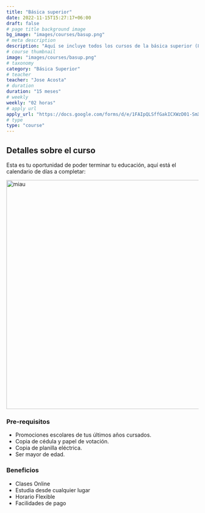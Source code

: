```yaml
---
title: "Básica superior"
date: 2022-11-15T15:27:17+06:00
draft: false
# page title background image
bg_image: "images/courses/basup.png"
# meta description
description: "Aquí se incluye todos los cursos de la básica superior (8vo, 9no, 10mo)."
# course thumbnail
image: "images/courses/basup.png"
# taxonomy
category: "Básica Superior"
# teacher
teacher: "Jose Acosta"
# duration
duration: "15 meses"
# weekly
weekly: "02 horas"
# apply url
apply_url: "https://docs.google.com/forms/d/e/1FAIpQLSffGakICXWzD01-SmXgtpEiP5gBW10TzZrO0cISzrG5K3-q0g/viewform"
# type
type: "course"
---
```


## Detalles sobre el curso

Esta es tu oportunidad de poder terminar tu educación, aquí está el calendario de días a completar:

<img src="/images/courses/cover.png" alt="miau" width="1000" height="600"/>

### Pre-requisitos

- Promociones escolares de tus últimos años cursados.
- Copia de cédula y papel de votación.
- Copia de planilla eléctrica.
- Ser mayor de edad.

### Beneficios

- Clases Online
- Estudia desde cualquier lugar
- Horario Flexible
- Facilidades de pago
